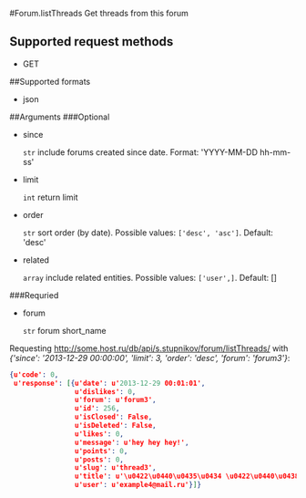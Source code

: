 #Forum.listThreads
Get threads from this forum

## Supported request methods 
* GET

##Supported formats
* json

##Arguments
###Optional
* since

   ```str``` include forums created since date. Format: 'YYYY-MM-DD hh-mm-ss'
* limit

   ```int``` return limit
* order

   ```str``` sort order (by date). Possible values: ```['desc', 'asc']```. Default: 'desc'
* related

   ```array``` include related entities. Possible values: ```['user',]```. Default: []


###Requried
* forum

   ```str``` forum short_name


Requesting http://some.host.ru/db/api/s.stupnikov/forum/listThreads/ with _{'since': '2013-12-29 00:00:00', 'limit': 3, 'order': 'desc', 'forum': 'forum3'}_:
```json
{u'code': 0,
 u'response': [{u'date': u'2013-12-29 00:01:01',
                u'dislikes': 0,
                u'forum': u'forum3',
                u'id': 256,
                u'isClosed': False,
                u'isDeleted': False,
                u'likes': 0,
                u'message': u'hey hey hey!',
                u'points': 0,
                u'posts': 0,
                u'slug': u'thread3',
                u'title': u'\u0422\u0440\u0435\u0434 \u0422\u0440\u0438',
                u'user': u'example4@mail.ru'}]}
```
